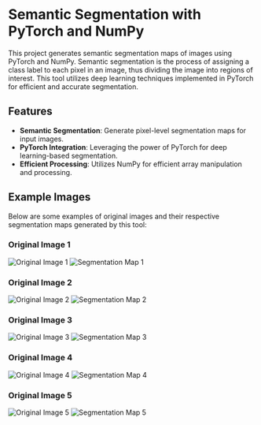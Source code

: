  # Semantic Segmentation with PyTorch and NumPy

This project generates semantic segmentation maps of images using PyTorch and NumPy. Semantic segmentation is the process of assigning a class label to each pixel in an image, thus dividing the image into regions of interest. This tool utilizes deep learning techniques implemented in PyTorch for efficient and accurate segmentation.

## Features

- **Semantic Segmentation**: Generate pixel-level segmentation maps for input images.
- **PyTorch Integration**: Leveraging the power of PyTorch for deep learning-based segmentation.
- **Efficient Processing**: Utilizes NumPy for efficient array manipulation and processing.

## Example Images

Below are some examples of original images and their respective segmentation maps generated by this tool:

### Original Image 1
![Original Image 1](original_images/im1.jpg)
![Segmentation Map 1](seg_ims/im1_segmentation.jpg)

### Original Image 2
![Original Image 2](original_images/im2.jpg)
![Segmentation Map 2](seg_ims/im2_segmentation.jpg)

### Original Image 3
![Original Image 3](original_images/im3.jpg)
![Segmentation Map 3](seg_ims/im3_segmentation.jpg)

### Original Image 4
![Original Image 4](original_images/im4.jpg)
![Segmentation Map 4](seg_ims/im4_segmentation.jpg)

### Original Image 5
![Original Image 5](original_images/im5.jpg)
![Segmentation Map 5](seg_ims/im5_segmentation.jpg)

